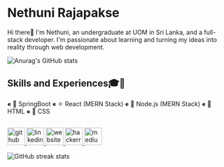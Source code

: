 
#  Nethuni Rajapakse
Hi there👋 I'm Nethuni, an undergraduate at UOM in Sri Lanka, and a full-stack developer. I'm passionate about learning and turning my ideas into reality through web development.

![Anurag's GitHub stats](https://github-readme-stats.vercel.app/api?username=nethunirajapakse&show_icons=true&theme=dracula)


## Skills and Experiences🎓💼

   ⁌ 🍃 SpringBoot
   ⁌ ⚛️ React (MERN Stack)
   ⁌ 🌿 Node.js (MERN Stack)
   ⁌  📄 HTML
   ⁌ 🎨 CSS

## 

<!--[<img src='https://cdn.jsdelivr.net/npm/simple-icons@3.0.1/icons/github.svg' alt='github' height='40'>](https://github.com/nethunirajapakse)  [<img src='https://cdn.jsdelivr.net/npm/simple-icons@3.0.1/icons/linkedin.svg' alt='linkedin' height='40'>](https://www.linkedin.com/in/nethunirajapakse/)  [<img src='https://cdn.jsdelivr.net/npm/simple-icons@3.0.1/icons/icloud.svg' alt='website' height='40'>](https://new-year-countdown-nine-delta.vercel.app/)  [<img src='https://cdn.jsdelivr.net/npm/simple-icons@3.0.1/icons/hackerrank.svg' alt='hackerrank' height='40'>](https://www.hackerrank.com/profile/nethunirajapakse)  [<img src='https://cdn.jsdelivr.net/npm/simple-icons@3.0.1/icons/medium.svg' alt='medium' height='40'>](https://medium.com/@nethunirajapakse)  
-->
<a href="https://github.com/nethunirajapakse" target="_blank" rel="noopener noreferrer">
  <img src="https://cdn.jsdelivr.net/npm/simple-icons@3.0.1/icons/github.svg" alt="github" height="40" style="fill: #181717;">
</a>
<a href="https://www.linkedin.com/in/nethunirajapakse/" target="_blank" rel="noopener noreferrer">
  <img src="https://cdn.jsdelivr.net/npm/simple-icons@3.0.1/icons/linkedin.svg" alt="linkedin" height="40" style="fill: #0A66C2;">
</a>
<a href="https://new-year-countdown-nine-delta.vercel.app/" target="_blank" rel="noopener noreferrer">
  <img src="https://cdn.jsdelivr.net/npm/simple-icons@3.0.1/icons/icloud.svg" alt="website" height="40" style="fill: #3693F3;">
</a>
<a href="https://www.hackerrank.com/profile/nethunirajapakse" target="_blank" rel="noopener noreferrer">
  <img src="https://cdn.jsdelivr.net/npm/simple-icons@3.0.1/icons/hackerrank.svg" alt="hackerrank" height="40" style="fill: #00EA64;">
</a>
<a href="https://medium.com/@nethunirajapakse" target="_blank" rel="noopener noreferrer">
  <img src="https://cdn.jsdelivr.net/npm/simple-icons@3.0.1/icons/medium.svg" alt="medium" height="40" style="fill: #12100E;">
</a>


![GitHub streak stats](https://streak-stats.demolab.com/?user=nethunirajapakse&theme=dark)






